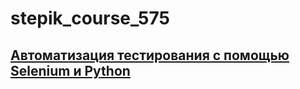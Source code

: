 # stepik_course_575
## [Автоматизация тестирования с помощью Selenium и Python](https://stepik.org/course/575/syllabus)